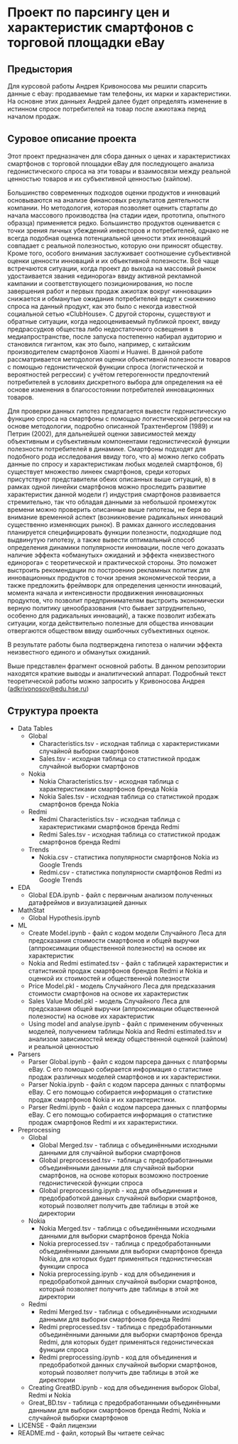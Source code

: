 # Проект по парсингу цен и характеристик смартфонов с торговой площадки eBay

## Предыстория
Для курсовой работы Андрея Кривоносова мы решили спарсить данные с ebay: продаваемые там телефоны, их марки и характеристики. На основне этих данныех Андрей далее будет определять изменение в истинном спросе потребителей на товар после ажиотажа перед началом продаж.

## Суровое описание проекта

Этот проект предназначен для сбора данных о ценах и характеристиках смартфонов с торговой площадки eBay для последующего анализа гедонистического спроса на эти товары и взаимосвязи между реальной ценностью товаров и их субъективной ценностью (хайпом).

Большинство современных подходов оценки продуктов и инноваций основываются на анализе финансовых результатов деятельности компании. Но методология, которая позволяет оценить стартапы до начала массового производства (на стадии идеи, прототипа, опытного образца) применяется редко. Большинство продуктов оценивается с точки зрения личных убеждений инвесторов и потребителей, однако не всегда подобная оценка потенциальной ценности этих инноваций совпадает с реальной полезностью, которую они приносят обществу.
Кроме того, особого внимания заслуживает соотношение субъективной оценки ценности инноваций и их объективной полезности. Всё чаще встречаются ситуации, когда проект до выхода на массовый рынок удостаивается звания «единорога»  ввиду активной рекламной кампании и соответствующего позиционирования, но после завершения работ и первых продаж ажиотаж вокруг «инновации» снижается и обманутые ожидания потребителей ведут к снижению спроса на данный продукт, как это было с некогда известной социальной сетью «ClubHouse».
С другой стороны, существуют и обратные ситуации, когда недооцениваемый публикой проект, ввиду предрассудков общества либо недостаточного освещения в медиапространстве, после запуска постепенно набирал аудиторию и становился гигантом, как это было, например, с китайским производителем смартфонов Xiaomi и Huawei. 
В данной работе рассматривается методология оценки объективной полезности товаров с помощью гедонистической функции спроса (логистической и вероятностей регрессии) с учётом гетерогенности предпочтений потребителей в условиях дискретного выбора для определения на её основе изменения в благосостоянии потребителей инновационных товаров. 

Для проверки данных гипотез предлагается вывести гедонистическую функцию спроса на смартфоны с помощью логистической регрессии на основе методологии, подробно описанной Трахтенбергом (1989) и Петрин (2002), для дальнейшей оценки зависимостей между объективным и субъективным компонентами гедонистической функции полезности потребителей в динамике. Смартфоны подходят для подобного рода исследования ввиду того, что а) можно легко собрать данные по спросу и характеристикам любых моделей смартфонов, б) существует множество линеек смартфонов, среди которых присутствуют представители обеих описанных выше ситуаций, в) в рамках одной линейки смартфонов можно проследить развитие характеристик данной модели г) индустрия смартфонов развивается стремительно, так что обладая данными за небольшой промежуток времени можно проверить описанные выше гипотезы, не беря во внимание временной аспект (возникновение радикальных инноваций существенно изменяющих рынок). 
В рамках данного исследования планируется  специфицировать функции полезности, подходящие под выдвинутую гипотезу, а также вывести оптимальный способ определения динамики популярности инновации, после чего доказать наличие эффекта «обманутых» ожиданий и эффекта «неизвестного единорога» с теоретической и практической стороны. Это поможет выстроить рекомендации по построению рекламных политик для инновационных продуктов с точки зрения экономической теории, а также предложить фреймворк для определения ценности инноваций, момента начала и интенсивности продвижения инновационных продуктов,  что позволит предпринимателям выстроить экономически верную политику ценообразования (что бывает затруднительно, особенно для радикальных инноваций), а также позволит избежать ситуации, когда действительно полезные для общества инновации отвергаются обществом ввиду ошибочных субъективных оценок. 

В результате работы была подтверждена гипотеза о наличии эффекта неизвестного единого и обманутых ожиданий.

Выше представлен фрагмент основной работы. В данном репозитории находятся краткие выводы и аналитический аппарат. Подробный текст теоретической работы можно запросить у Кривоносова Андрея (adkrivonosov@edu.hse.ru)

## Структура проекта
* Data Tables 
  * Global
    * Characteristics.tsv - исходная таблица с характеристиками случайной выборки смартфонов
    * Sales.tsv - исходная таблица со статистикой продаж случайной выборки смартфонов
  * Nokia
    * Nokia Characteristics.tsv - исходная таблица с характеристиками смартфонов бренда Nokia
    * Nokia Sales.tsv - исходная таблица со статистикой продаж  смартфонов бренда Nokia
  * Redmi
    * Redmi Characteristics.tsv - исходная таблица с характеристиками смартфонов бренда Redmi
    * Redmi Sales.tsv  - исходная таблица со статистикой продаж  смартфонов бренда Redmi
  * Trends
    * Nokia.csv - статистика популярности смартфонов Nokia из Google Trends
    * Redmi.csv - статистика популярности смартфонов Redmi из Google Trends
* EDA
  * Global EDA.ipynb - файл с первичным анализом полученных датафреймов и визуализацией данных
* MathStat
  * Global Hypothesis.ipynb
* ML
  * Create Model.ipynb - файл с кодом модели Случайного Леса для предсказания стоимости смартфонов и общей выручки (аппроксимации общественной полезности) на основе их характеристик 
  * Nokia and Redmi estimated.tsv - файл с таблицей характеристик и статистикой продаж смартфонов брендов Redmi и Nokia и оценкой их стоимостей и общественной полезности
  * Price Model.pkl - модель Случайного Леса для предсказания стоимости смартфонов на основе их характеристик 
  * Sales Value Model.pkl - модель Случайного Леса для предсказания общей выручки (аппроксимации общественной полезности) на основе их характеристик 
  * Using model and analyse.ipynb - файл с примененим обученных моделей, получением таблицы Nokia and Redmi estimated.tsv и анализом зависимостей между общественной оценкой (хайпом) и реальной ценностью
* Parsers 
  * Parser Global.ipynb - файл с кодом парсера данных с платформы eBay. С его помощью собирается информация о статистике продаж различных моделей смартфонов и их характеристики. 
  * Parser Nokia.ipynb - файл с кодом парсера данных с платформы eBay. С его помощью собирается информация о статистике продаж смартфонов Nokia и их характеристики. 
  * Parser Redmi.ipynb - файл с кодом парсера данных с платформы eBay. С его помощью собирается информация о статистике продаж смартфонов Redmi и их характеристики. 
* Preprocessing
  * Global
    * Global Merged.tsv - таблица с объединёнными исходными данными для случайной выборки смартфонов
    * Global preprocessed.tsv - таблица с предобработанными объединёнными данными для случайной выборки смартфонов, на основе которых возможно построение гедонистической функции спроса
    * Global preprocessing.ipynb - код для объединения и предобработкой данных случайной выборки смартфонов, который позволяет получить две таблицы в этой же директории
  * Nokia
    * Nokia Merged.tsv  - таблица с объединёнными исходными данными для выборки смартфонов бренда Nokia
    * Nokia preprocessed.tsv - таблица с предобработанными объединёнными данными для выборки смартфонов бренда Nokia, для которых будет применяться гедонистическая функции спроса
    * Nokia preprocessing.ipynb - код для объединения и предобработкой данных случайной выборки смартфонов, который позволяет получить две таблицы в этой же директории
  * Redmi
    * Redmi Merged.tsv  - таблица с объединёнными исходными данными для выборки смартфонов бренда Redmi
    * Redmi preprocessed.tsv - таблица с предобработанными объединёнными данными для выборки смартфонов бренда Redmi, для которых будет применяться гедонистическая функции спроса
    * Redmi preprocessing.ipynb - код для объединения и предобработкой данных случайной выборки смартфонов, который позволяет получить две таблицы в этой же директории
  * Creating GreatBD.ipynb - код для объединения выборок Global, Redmi и Nokia
  * Great_BD.tsv - таблица с предобработанными объединёнными данными для выборки смартфонов бренда Redmi, Nokia и случайной выборки смартфонов
* LICENSE - Файл лицензии
* README.md - файл, который Вы читаете сейчас


